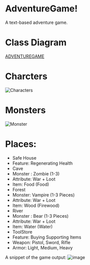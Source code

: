 # AdventureGame!

A text-based adventure game.
# Class Diagram

[ADVENTUREGAME](https://user-images.githubusercontent.com/40757395/166145371-091a8205-d903-45f1-a9e0-94868d860459.png)

# Charcters
![Characters](https://user-images.githubusercontent.com/40757395/166145454-725b4c47-617d-44d9-8210-8e8eb6b8d6c6.png)

# Monsters
![Monster](https://user-images.githubusercontent.com/40757395/166145458-3bbb8d8d-733d-4890-80f1-b6b9ef63494d.png)


# Places:
- Safe House
 - Feature: Regenerating Health
- Cave
 - Monster : Zombie (1-3)
 - Attribute: War + Loot
 - Item: Food (Food)
- Forest
 - Monster: Vampire (1-3 Pieces)
 - Attribute: War + Loot 
 - Item: Wood (Firewood)
- River
 - Monster : Bear (1-3 Pieces)
 - Attribute: War + Loot
 - Item: Water (Water)
- ToolStore
 - Feature: Buying Supporting Items
 - Weapon: Pistol, Sword, Rifle
 - Armor: Light, Medium, Heavy

A snippet of the game output:
![image](https://user-images.githubusercontent.com/40757395/166145734-9be34b5a-6d1d-4882-8375-6b0374bb2c95.png)

 
